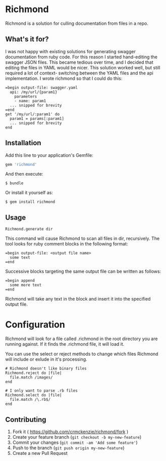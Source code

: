 # Richmond

Richmond is a solution for culling documentation from files in a repo.

## What's it for?

I was not happy with existing solutions for generating swagger documentation
from ruby code. For this reason I started hand-editing the swagger JSON files.
This became tedious over time, and I decided that editing the files in YAML
would be nicer. This solution worked well, but still required a lot of context-
switching between the YAML files and the api implementation. I wrote richmond
so that I could do this:

    =begin output-file: swagger.yaml
      api: /my/url/{param1}
        parameters
        - name: param1
      ... snipped for brevity
    =end
    get '/my/url/:param1' do
      param1 = params[:param1]
      ... snipped for brevity
    end

## Installation

Add this line to your application's Gemfile:

```ruby
gem 'richmond'
```

And then execute:

    $ bundle

Or install it yourself as:

    $ gem install richmond

## Usage

    Richmond.generate dir

This command will cause Richmond to scan all files in dir, recursively.
The tool looks for ruby comment blocks in the following format:

    =begin output-file: <output file name>
      some text
    =end

Successive blocks targeting the same output file can be written as follows:

    =begin append
      some more text
    =end

Richmond will take any text in the block and insert it into the specified output file.

# Configuration

Richmond will look for a file called .richmond in the root directory you are running against.
If it finds the .richmond file, it will load it.

You can use the select or reject methods to change which files Richmond will include or exlude
in it's processing.

    # Richmond doesn't like binary files
    Richmond.reject do |file|
      file.match /images/
    end

    # I only want to parse .rb files
    Richmond.select do |file|
      file.match /\.rb$/
    end

## Contributing

1. Fork it ( https://github.com/crmckenzie/richmond/fork )
2. Create your feature branch (`git checkout -b my-new-feature`)
3. Commit your changes (`git commit -am 'Add some feature'`)
4. Push to the branch (`git push origin my-new-feature`)
5. Create a new Pull Request
